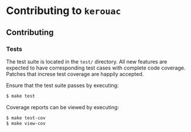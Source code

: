 # Contributing to `kerouac`

## Contributing

### Tests

The test suite is located in the `test/` directory.  All new features are
expected to have corresponding test cases with complete code coverage.  Patches
that increse test coverage are happily accepted.

Ensure that the test suite passes by executing:

```bash
$ make test
```

Coverage reports can be viewed by executing:

```bash
$ make test-cov
$ make view-cov
```
